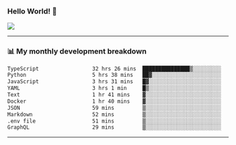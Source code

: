 ### Hello World! 👋

<a>
  <img align="center" src="https://github-readme-stats.vercel.app/api?username=megatunger&count_private=true&include_all_commits=true&bg_color=30,56CCF2,2F80ED&title_color=fff&text_color=fff" />
</a>

------
### 📊 My monthly development breakdown

<!--START_SECTION:waka-->

```txt
TypeScript                 32 hrs 26 mins  ███████████████▒░░░░░░░░░   60.88 %
Python                     5 hrs 38 mins   ██▓░░░░░░░░░░░░░░░░░░░░░░   10.58 %
JavaScript                 3 hrs 31 mins   █▓░░░░░░░░░░░░░░░░░░░░░░░   06.63 %
YAML                       3 hrs 1 min     █▒░░░░░░░░░░░░░░░░░░░░░░░   05.68 %
Text                       1 hr 41 mins    ▓░░░░░░░░░░░░░░░░░░░░░░░░   03.16 %
Docker                     1 hr 40 mins    ▓░░░░░░░░░░░░░░░░░░░░░░░░   03.16 %
JSON                       59 mins         ▒░░░░░░░░░░░░░░░░░░░░░░░░   01.86 %
Markdown                   52 mins         ▒░░░░░░░░░░░░░░░░░░░░░░░░   01.64 %
.env file                  51 mins         ▒░░░░░░░░░░░░░░░░░░░░░░░░   01.60 %
GraphQL                    29 mins         ▒░░░░░░░░░░░░░░░░░░░░░░░░   00.92 %
```

<!--END_SECTION:waka-->

------
